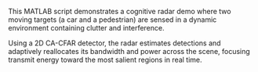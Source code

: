 This MATLAB script demonstrates a cognitive radar demo where two moving targets (a car and a pedestrian) are sensed in a dynamic environment containing clutter and interference.

Using a 2D CA-CFAR detector, the radar estimates detections and adaptively reallocates its bandwidth and power across the scene, focusing transmit energy toward the most salient regions in real time.
